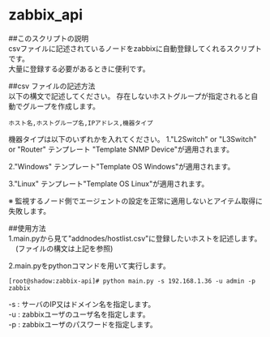 # zabbix_api

##このスクリプトの説明  
csvファイルに記述されているノードをzabbixに自動登録してくれるスクリプトです。  
大量に登録する必要があるときに便利です。



##csv ファイルの記述方法  
以下の構文で記述してください。
存在しないホストグループが指定されると自動でグループを作成します。
```
ホスト名,ホストグループ名,IPアドレス,機器タイプ
```
機器タイプは以下のいずれかを入れてください。
1."L2Switch" or "L3Switch" or "Router"
 テンプレート "Template SNMP Device"が適用されます。

2."Windows"
 テンプレート"Template OS Windows"が適用されます。

3."Linux"
 テンプレート"Template OS Linux"が適用されます。

※ 監視するノード側でエージェントの設定を正常に適用しないとアイテム取得に失敗します。



##使用方法  
1.main.pyから見て"addnodes/hostlist.csv"に登録したいホストを記述します。  
　(ファイルの構文は上記を参照)

2.main.pyをpythonコマンドを用いて実行します。
```
[root@shadow:zabbix-api]# python main.py -s 192.168.1.36 -u admin -p zabbix
```
-s : サーバのIP又はドメイン名を指定します。  
-u : zabbixユーザのユーザ名を指定します。  
-p : zabbixユーザのパスワードを指定します。  